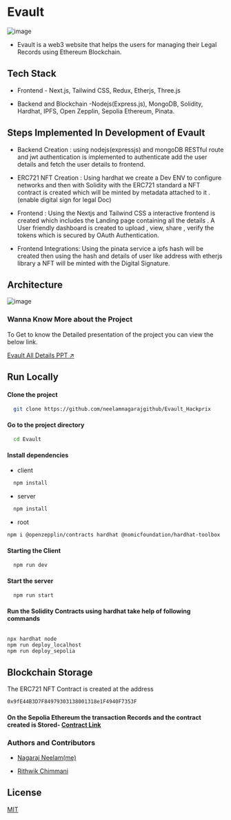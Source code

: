 # Evault
![image](https://github.com/neelamnagarajgithub/Evault_Hackprix/assets/113004986/28904f98-b00b-4b86-9a6f-cf69b20477d0)

- Evault is a web3 website that helps the users for managing their Legal Records using Ethereum Blockchain.

## Tech Stack

- Frontend - Next.js, Tailwind CSS, Redux, Etherjs, Three.js

- Backend and Blockchain -Nodejs(Express.js), MongoDB, Solidity, Hardhat, IPFS, Open Zepplin, Sepolia Ethereum, Pinata.

## Steps Implemented In Development of Evault

- Backend  Creation :   using nodejs(expressjs) and mongoDB RESTful route and jwt authentication is implemented to authenticate add the user details and fetch the user details to frontend.

- ERC721 NFT Creation : Using hardhat we create a Dev ENV to configure networks and then with Solidity with the ERC721 standard a NFT contract is created which will be minted by metadata attached to it .(enable digital sign for legal Doc)

- Frontend :  Using the Nextjs and Tailwind CSS a interactive frontend is created which includes  the Landing page containing all the details . A User friendly dashboard is created to upload , view, share , verify the tokens which is secured  by OAuth Authentication. 

- Frontend  Integrations:  Using the pinata service a ipfs hash will be created then using the hash and details of user like address with etherjs library a NFT will be minted with the Digital Signature.



## Architecture

![image](https://github.com/neelamnagarajgithub/Evault_Hackprix/assets/113004986/6c0308bc-a23e-459d-8b94-5fabbeef7653)


### Wanna Know More about the Project


To Get to know the Detailed presentation of the project you can view the below link.

[Evault All Details PPT ↗️](https://www.canva.com/design/DAGHWIF66rk/MMTDccHzOIqpT8hKucgN1Q/view#6) 
## Run Locally

#### Clone the project

```bash
  git clone https://github.com/neelamnagarajgithub/Evault_Hackprix
```

#### Go to the project directory

```bash
  cd Evault
```

#### Install dependencies

- client 

```bash
  npm install
```

- server

```bash
  npm install
```

- root

```bash
npm i @openzepplin/contracts hardhat @nomicfoundation/hardhat-toolbox
```

#### Starting the Client

```bash
  npm run dev
```

#### Start the server

```bash
  npm run start
```
#### Run the Solidity Contracts using hardhat take help of following commands

```shell

npx hardhat node
npm run deploy_localhost
npm run deploy_sepolia
```


## Blockchain Storage

The ERC721 NFT Contract is created at the address 
```bash
0x9fE44B3D7F84979303138001318e1F4940F7353F
```

#### On the Sepolia Ethereum the transaction Records and the contract created is Stored- [Contract Link](https://sepolia.etherscan.io/address/0x9fe44b3d7f84979303138001318e1f4940f7353f)
### Authors and Contributors

- [Nagaraj Neelam(me)](https://www.github.com/neelamnagarajgithub)

- [Rithwik Chimmani](https://github.com/Rithwik3425)

## License

[MIT](https://choosealicense.com/licenses/mit/)


